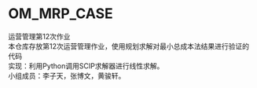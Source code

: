 # OM_MRP_CASE
运营管理第12次作业<br>
本仓库存放第12次运营管理作业，使用规划求解对最小总成本法结果进行验证的代码<br>
实现：利用Python调用SCIP求解器进行线性求解。<br>
小组成员：李子天，张博文，黄骏轩。

